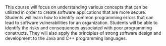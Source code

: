 This course will focus on understanding various concepts that can be utilized in order to create software applications that are more secure. Students will learn how to identify common programming errors that can lead to software vulnerabilities for an organization. Students will be able to identify the risks and consequences associated with poor programming constructs. They will also apply the principles of strong software design and development to the Java and C++ programming languages.